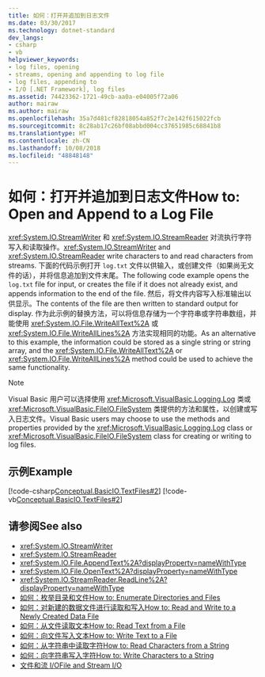 ```yaml
---
title: 如何：打开并追加到日志文件
ms.date: 03/30/2017
ms.technology: dotnet-standard
dev_langs:
- csharp
- vb
helpviewer_keywords:
- log files, opening
- streams, opening and appending to log file
- log files, appending to
- I/O [.NET Framework], log files
ms.assetid: 74423362-1721-49cb-aa0a-e04005f72a06
author: mairaw
ms.author: mairaw
ms.openlocfilehash: 35a7d481cf82818054a852f7c2e142f615022fcb
ms.sourcegitcommit: 8c28ab17c26bf08abbd004cc37651985c68841b8
ms.translationtype: HT
ms.contentlocale: zh-CN
ms.lasthandoff: 10/08/2018
ms.locfileid: "48848148"
---
```

# <a name="how-to-open-and-append-to-a-log-file"></a><span data-ttu-id="4af0b-102">如何：打开并追加到日志文件</span><span class="sxs-lookup"><span data-stu-id="4af0b-102">How to: Open and Append to a Log File</span></span>
<span data-ttu-id="4af0b-103"><xref:System.IO.StreamWriter> 和 <xref:System.IO.StreamReader> 对流执行字符写入和读取操作。</span><span class="sxs-lookup"><span data-stu-id="4af0b-103"><xref:System.IO.StreamWriter> and <xref:System.IO.StreamReader> write characters to and read characters from streams.</span></span> <span data-ttu-id="4af0b-104">下面的代码示例打开 `log.txt` 文件以供输入，或创建文件（如果尚无文件的话），并将信息追加到文件末尾。</span><span class="sxs-lookup"><span data-stu-id="4af0b-104">The following code example opens the `log.txt` file for input, or creates the file if it does not already exist, and appends information to the end of the file.</span></span> <span data-ttu-id="4af0b-105">然后，将文件内容写入标准输出以供显示。</span><span class="sxs-lookup"><span data-stu-id="4af0b-105">The contents of the file are then written to standard output for display.</span></span> <span data-ttu-id="4af0b-106">作为此示例的替换方法，可以将信息存储为一个字符串或字符串数组，并能使用 <xref:System.IO.File.WriteAllText%2A> 或 <xref:System.IO.File.WriteAllLines%2A> 方法实现相同的功能。</span><span class="sxs-lookup"><span data-stu-id="4af0b-106">As an alternative to this example, the information could be stored as a single string or string array, and the <xref:System.IO.File.WriteAllText%2A> or <xref:System.IO.File.WriteAllLines%2A> method could be used to achieve the same functionality.</span></span>  
  
> [!NOTE]
>  <span data-ttu-id="4af0b-107">Visual Basic 用户可以选择使用 <xref:Microsoft.VisualBasic.Logging.Log> 类或 <xref:Microsoft.VisualBasic.FileIO.FileSystem> 类提供的方法和属性，以创建或写入日志文件。</span><span class="sxs-lookup"><span data-stu-id="4af0b-107">Visual Basic users may choose to use the methods and properties provided by the <xref:Microsoft.VisualBasic.Logging.Log> class or <xref:Microsoft.VisualBasic.FileIO.FileSystem> class for creating or writing to log files.</span></span>  
  
## <a name="example"></a><span data-ttu-id="4af0b-108">示例</span><span class="sxs-lookup"><span data-stu-id="4af0b-108">Example</span></span>  
 [!code-csharp[Conceptual.BasicIO.TextFiles#2](../../../samples/snippets/csharp/VS_Snippets_CLR/conceptual.basicio.textfiles/cs/source2.cs#2)]
 [!code-vb[Conceptual.BasicIO.TextFiles#2](../../../samples/snippets/visualbasic/VS_Snippets_CLR/conceptual.basicio.textfiles/vb/source2.vb#2)]  
  
## <a name="see-also"></a><span data-ttu-id="4af0b-109">请参阅</span><span class="sxs-lookup"><span data-stu-id="4af0b-109">See also</span></span>

- <xref:System.IO.StreamWriter>  
- <xref:System.IO.StreamReader>  
- <xref:System.IO.File.AppendText%2A?displayProperty=nameWithType>  
- <xref:System.IO.File.OpenText%2A?displayProperty=nameWithType>  
- <xref:System.IO.StreamReader.ReadLine%2A?displayProperty=nameWithType>  
- [<span data-ttu-id="4af0b-110">如何：枚举目录和文件</span><span class="sxs-lookup"><span data-stu-id="4af0b-110">How to: Enumerate Directories and Files</span></span>](../../../docs/standard/io/how-to-enumerate-directories-and-files.md)  
- [<span data-ttu-id="4af0b-111">如何：对新建的数据文件进行读取和写入</span><span class="sxs-lookup"><span data-stu-id="4af0b-111">How to: Read and Write to a Newly Created Data File</span></span>](../../../docs/standard/io/how-to-read-and-write-to-a-newly-created-data-file.md)  
- [<span data-ttu-id="4af0b-112">如何：从文件读取文本</span><span class="sxs-lookup"><span data-stu-id="4af0b-112">How to: Read Text from a File</span></span>](../../../docs/standard/io/how-to-read-text-from-a-file.md)  
- [<span data-ttu-id="4af0b-113">如何：向文件写入文本</span><span class="sxs-lookup"><span data-stu-id="4af0b-113">How to: Write Text to a File</span></span>](../../../docs/standard/io/how-to-write-text-to-a-file.md)  
- [<span data-ttu-id="4af0b-114">如何：从字符串中读取字符</span><span class="sxs-lookup"><span data-stu-id="4af0b-114">How to: Read Characters from a String</span></span>](../../../docs/standard/io/how-to-read-characters-from-a-string.md)  
- [<span data-ttu-id="4af0b-115">如何：向字符串写入字符</span><span class="sxs-lookup"><span data-stu-id="4af0b-115">How to: Write Characters to a String</span></span>](../../../docs/standard/io/how-to-write-characters-to-a-string.md)  
- [<span data-ttu-id="4af0b-116">文件和流 I/O</span><span class="sxs-lookup"><span data-stu-id="4af0b-116">File and Stream I/O</span></span>](../../../docs/standard/io/index.md)

